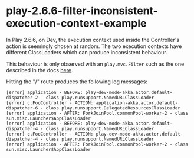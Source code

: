 # play-2.6.6-filter-inconsistent-execution-context-example

In Play 2.6.6, on Dev, the execution context used inside the Controller's action is seemingly chosen at random. The two execution contexts have different ClassLoaders which can produce inconsistent behaviour.

This behaviour is only observed with an `play.mvc.Filter` such as the one described in the docs [here](https://www.playframework.com/documentation/2.6.x/JavaHttpFilters#where-do-filters-fit-in-).

Hitting the "/" route produces the following log messages:
```
[error] application - BEFORE: play-dev-mode-akka.actor.default-dispatcher-2 - class play.runsupport.NamedURLClassLoader
[error] c.FooController - ACTION: application-akka.actor.default-dispatcher-6 - class play.runsupport.DelegatedResourcesClassLoader
[error] application - AFTER: ForkJoinPool.commonPool-worker-2 - class sun.misc.Launcher$AppClassLoader
[error] application - BEFORE: play-dev-mode-akka.actor.default-dispatcher-4 - class play.runsupport.NamedURLClassLoader
[error] c.FooController - ACTION: play-dev-mode-akka.actor.default-dispatcher-4 - class play.runsupport.NamedURLClassLoader
[error] application - AFTER: ForkJoinPool.commonPool-worker-2 - class sun.misc.Launcher$AppClassLoader
```
